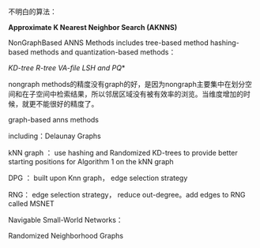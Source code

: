 不明白的算法：

**Approximate K Nearest Neighbor Search (AKNNS)**

NonGraphBased ANNS Methods includes tree-based method hashing-based methods and quantization-based methods：

**KD-tree R*-tree VA-file LSH and PQ**

nongraph methods的精度没有graph的好，是因为nongraph主要集中在划分空间和在子空间中检索结果，所以邻居区域没有被有效率的浏览。当维度增加的时候，就更不能很好的精度了。

graph-based anns methods

including：Delaunay Graphs

kNN graph ： use hashing and Randomized KD-trees to provide better starting positions for Algorithm 1 on the kNN graph

DPG ： built upon Knn graph， edge selection strategy

RNG： edge selection strategy， reduce out-degree。add edges to RNG called MSNET

Navigable Small-World Networks：

Randomized Neighborhood Graphs